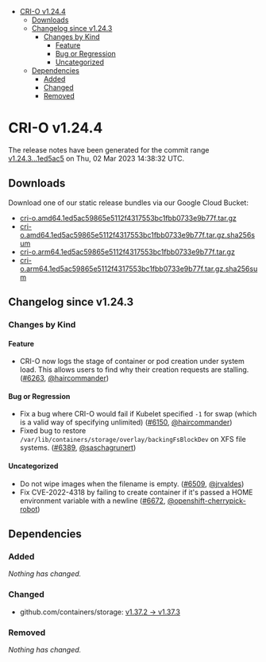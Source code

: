 - [CRI-O v1.24.4](#cri-o-v1244)
  - [Downloads](#downloads)
  - [Changelog since v1.24.3](#changelog-since-v1243)
    - [Changes by Kind](#changes-by-kind)
      - [Feature](#feature)
      - [Bug or Regression](#bug-or-regression)
      - [Uncategorized](#uncategorized)
  - [Dependencies](#dependencies)
    - [Added](#added)
    - [Changed](#changed)
    - [Removed](#removed)

# CRI-O v1.24.4

The release notes have been generated for the commit range
[v1.24.3...1ed5ac5](https://github.com/cri-o/cri-o/compare/v1.24.3...1ed5ac59865e5112f4317553bc1fbb0733e9b77f) on Thu, 02 Mar 2023 14:38:32 UTC.

## Downloads

Download one of our static release bundles via our Google Cloud Bucket:

- [cri-o.amd64.1ed5ac59865e5112f4317553bc1fbb0733e9b77f.tar.gz](https://storage.googleapis.com/cri-o/artifacts/cri-o.amd64.1ed5ac59865e5112f4317553bc1fbb0733e9b77f.tar.gz)
- [cri-o.amd64.1ed5ac59865e5112f4317553bc1fbb0733e9b77f.tar.gz.sha256sum](https://storage.googleapis.com/cri-o/artifacts/cri-o.amd64.1ed5ac59865e5112f4317553bc1fbb0733e9b77f.tar.gz.sha256sum)
- [cri-o.arm64.1ed5ac59865e5112f4317553bc1fbb0733e9b77f.tar.gz](https://storage.googleapis.com/cri-o/artifacts/cri-o.arm64.1ed5ac59865e5112f4317553bc1fbb0733e9b77f.tar.gz)
- [cri-o.arm64.1ed5ac59865e5112f4317553bc1fbb0733e9b77f.tar.gz.sha256sum](https://storage.googleapis.com/cri-o/artifacts/cri-o.arm64.1ed5ac59865e5112f4317553bc1fbb0733e9b77f.tar.gz.sha256sum)

## Changelog since v1.24.3

### Changes by Kind

#### Feature
 - CRI-O now logs the stage of container or pod creation under system load. This allows users to find why their creation requests are stalling. ([#6263](https://github.com/cri-o/cri-o/pull/6263), [@haircommander](https://github.com/haircommander))

#### Bug or Regression
 - Fix a bug where CRI-O would fail if Kubelet specified `-1` for swap (which is a valid way of specifying unlimited) ([#6150](https://github.com/cri-o/cri-o/pull/6150), [@haircommander](https://github.com/haircommander))
 - Fixed bug to restore `/var/lib/containers/storage/overlay/backingFsBlockDev` on XFS file systems. ([#6389](https://github.com/cri-o/cri-o/pull/6389), [@saschagrunert](https://github.com/saschagrunert))

#### Uncategorized
 - Do not wipe images when the filename is empty. ([#6509](https://github.com/cri-o/cri-o/pull/6509), [@jrvaldes](https://github.com/jrvaldes))
 - Fix CVE-2022-4318 by failing to create container if it's passed a HOME environment variable with a newline ([#6672](https://github.com/cri-o/cri-o/pull/6672), [@openshift-cherrypick-robot](https://github.com/openshift-cherrypick-robot))

## Dependencies

### Added
_Nothing has changed._

### Changed
- github.com/containers/storage: [v1.37.2 → v1.37.3](https://github.com/containers/storage/compare/v1.37.2...v1.37.3)

### Removed
_Nothing has changed._
